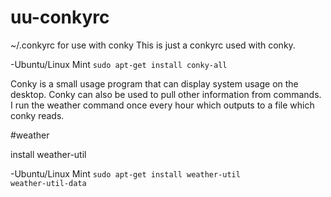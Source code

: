 # uu-conkyrc
~/.conkyrc for use with conky
This is just a conkyrc used with conky.

  -Ubuntu/Linux Mint
  <code>sudo apt-get install conky-all</code>

Conky is a small usage program that can display system usage on the desktop. Conky can also be used to pull other
information from commands. I run the weather command once every hour which outputs to a file which conky reads.

#weather

install weather-util

  -Ubuntu/Linux Mint
  <code>sudo apt-get install weather-util weather-util-data</code>
